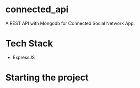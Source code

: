 # connected_api

A REST API with Mongodb for Connected Social Network App. 

# Tech Stack
<ul>
<li>ExpressJS</li>
</ul>

# Starting the project

